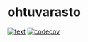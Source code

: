 # ohtuvarasto
[![text](https://github.com/susulmtnn/ohtuvarasto/workflows/CI/badge.svg)](https://github.com/susulmtnn/ohtuvarasto/actions) [![codecov](https://codecov.io/github/susulmtnn/ohtuvarasto/graph/badge.svg?token=8ODZP0KF8R)](https://codecov.io/github/susulmtnn/ohtuvarasto)
